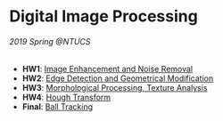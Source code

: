 # Digital Image Processing
###### 2019 Spring @NTUCS

* **HW1**: [Image Enhancement and Noise Removal](https://github.com/Rscathac/Digital-Image-Processing/tree/master/hw1)
* **HW2**: [Edge Detection and Geometrical Modification](https://github.com/Rscathac/Digital-Image-Processing/tree/master/hw2)
* **HW3**: [Morphological Processing, Texture Analysis](https://github.com/Rscathac/Digital-Image-Processing/tree/master/hw3)
* **HW4**: [Hough Transform](https://github.com/Rscathac/Digital-Image-Processing/tree/master/hw4)
* **Final**: [Ball Tracking](https://github.com/Rscathac/Digital-Image-Processing/tree/master/final)
